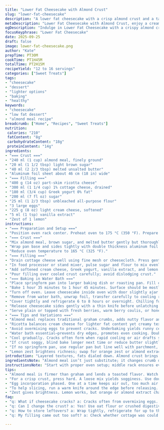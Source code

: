 ```yaml
---
title: "Lower Fat Cheesecake with Almond Crust"
slug: "lower-fat-cheesecake"
description: "A lower fat cheesecake with a crisp almond crust and a tangy Greek yogurt-ricotta filling. Uses less sugar and replaces graham crumbs with almond meal for texture and flavor. Baked in a warm water bath for even cooking and creamy texture. Ideal for light dessert without losing richness. White ricotta replaces some cream cheese to reduce fat and add creaminess. Vanilla and citrus zest lift the profile. Cooling and resting times ensure a crack-free, smooth surface. Nutty almond crust offers contrast. Perfect when paired with fresh berry sauce or a drizzle of honey."
metaDescription: "Lower Fat Cheesecake with Almond Crust, enjoy a creamy dessert with tang from Greek yogurt and a nutty base. A lighter take on a classic."
ogDescription: "Indulge in Lower Fat Cheesecake with a crispy almond crust. A balanced, rich dessert without the heaviness."
focusKeyphrase: "Lower Fat Cheesecake"
date: 2025-09-25
draft: false
image: lower-fat-cheesecake.png
author: "Kate"
prepTime: PT30M
cookTime: PT1H45M
totalTime: PT2H15M
recipeYield: "12 to 16 servings"
categories: ["Sweet Treats"]
tags:
- "cheesecake"
- "dessert"
- "lighter options"
- "baking"
- "healthy"
keywords:
- "cheesecake"
- "low fat dessert"
- "almond meal recipe"
breadcrumb: ["Home", "Recipes", "Sweet Treats"]
nutrition: 
 calories: "210"
 fatContent: "8g"
 carbohydrateContent: "18g"
 proteinContent: "14g"
ingredients:
- "=== Crust ==="
- "240 ml (1 cup) almond meal, finely ground"
- "20 ml (1 1/2 tbsp) light brown sugar"
- "40 ml (2 2/3 tbsp) melted unsalted butter"
- "Aluminum foil sheet about 46 cm (18 in) wide"
- "=== Filling ==="
- "400 g (14 oz) part-skim ricotta cheese"
- "300 ml (1 1/4 cup) 1% cottage cheese, drained"
- "180 ml (3/4 cup) Greek yogurt 0% fat"
- "200 ml (7 fl oz) sugar"
- "25 ml (1 2/3 tbsp) unbleached all-purpose flour"
- "3 large eggs"
- "225 g (8 oz) light cream cheese, softened"
- "5 ml (1 tsp) vanilla extract"
- "Zest of 1 lemon"
instructions:
- "=== Preparation and Setup ==="
- "Position oven rack center. Preheat oven to 175 °C (350 °F). Prepare 20 cm (8 in) springform pan. Line base with parchment paper cut to fit snug. Dry thoroughly to avoid sogginess."
- "=== Crust ==="
- "Mix almond meal, brown sugar, and melted butter gently but thoroughly. You want a slightly crumbly texture that holds when pressed. Press mixture firmly into bottom of pan. Back in oven for about 10 minutes. Look for toasted aroma, light golden-brown edges. Remove and cool completely. Butter sides of pan well—this controls sticking, helps release later."
- "Wrap pan base and sides tightly with double thickness aluminum foil extending above rim by a few centimeters—important for water bath protection, avoid steam leakage and soggy crust."
- "Reduce oven temperature to 165 °C (325 °F)."
- "=== Filling ==="
- "Drain cottage cheese well using fine mesh or cheesecloth. Press gently to remove excess moisture; too wet and batter will be thin, risk weeping during bake."
- "In food processor or stand mixer, pulse sugar and flour to mix evenly. Add ricotta and cottage cheese; blend until almost smooth but with slight texture. Incorporate eggs one by one to prevent over-beating—over mixing traps air and causes cracks."
- "Add softened cream cheese, Greek yogurt, vanilla extract, and lemon zest last. Blend just until combined—no lumps but no excess aeration."
- "Pour filling over cooled crust carefully; avoid dislodging crust."
- "=== Baking in Water Bath ==="
- "Place springform pan into larger baking dish or roasting pan. Fill outer pan with boiling water to reach halfway up cheesecake sides. Water bath moderates heat, ensures even cooking without drying or cracking. Use oven mitts; water and hot pan—handle carefully."
- "Bake 1 hour 35 minutes to 1 hour 45 minutes. Surface should be mostly set with slight jiggle in center when gently shaken—not liquid but not firm. Internal temp about 63-65 °C (145-150 °F) if using probe."
- "Turn off oven. Leave cheesecake inside oven with door slightly ajar for 20 minutes—prevents sudden temperature change that causes cracks."
- "Remove from water bath, unwrap foil, transfer carefully to cooling rack. Cool at room temp for 1 hour to stabilize structure before refrigerating."
- "Cover tightly and refrigerate 6 to 8 hours or overnight. Chilling fully firms texture and deepens flavors."
- "Release cheesecake sides gently with a thin knife before unlatching springform. Lift carefully by base if necessary. If crust sticks, warm blade slightly with hot water and run again."
- "Serve plain or topped with fresh berries, warm berry coulis, or honey drizzle for contrast."
- "=== Tips and Variations ==="
- "Almond meal replaces traditional graham crumbs, adds nutty flavor and crunch dimension. Substitute with oat flour or crushed digestive biscuits if allergic or unavailable—crust texture will vary."
- "Ricotta balances cream cheese for lighter fat content yet creamy texture. Plain 0% Greek yogurt gives tang and moisture without heaviness. Cottage cheese drains to maintain firmness—skip draining and expect softer, wetter texture."
- "Avoid overmixing eggs to prevent cracks. Underbaking yields runny center; overbaking cracks. Watch jiggly center as doneness cue."
- "Water bath essential—prevents dry edges, promotes even cooking. Double foil wrapping prevents leaks, steaming crust."
- "Cool gradually. Cracks often form when rapid cooling or air drafts suddenly chill surface."
- "If crust soggy, blind bake longer next time or reduce butter slightly. If filling dry or cracked, reduce baking time; test earlier starting around 1 hour 20 min."
- "If no springform pan, use regular pan but line well with parchment, remove with care."
- "Lemon zest brightens richness; swap for orange zest or almond extract for twist."
introduction: "Layered textures, fats dialed down. Almond crust brings toasty snap versus soggy crumbs. Draining dairy is tedious but key—stop excess moisture stealing structure. Baking stalled? Water bath halts dry edges and heat spikes. Patience after bake, cooling slowly, not rushing fridge lock-in. This isn’t fluffy souffle, it’s firm but creamy. Poke edge with knife to loosen before unmolding; clean release saves pan gimmes and breaks. Egg overmix and you get cracks. Undermix, lumps. Watching jiggle center = doneness. Notes lemon zing cuts richness; vanilla rounds edges. Real kitchen focus: texture, timing, tempering. Watch heats, moisture. Cheese blends for weight cut but cream up mouthfeel. Almonds sub in crumbs adding heft and earthy note. Take temps, trust cues, not just clock."
ingredientsNote: "Almond meal isn’t just substitute; it changes crumb density and flavor, so expect firmer crust, better toasting aroma. Brown sugar replaces white sugar for richer notes within crust. Butter quantity slight reduced to prevent greasiness. Cottage cheese must be drained thoroughly — excess water turns filling loose, risking cracks and runniness. Ricotta carries smooth creaminess with less fat than full cream cheese alone. The eggs and flour act as binder — flour prevents cracking by stabilizing batter, eggs coagulate and set. Greek yogurt at 0% fat adds moisture and acidity to balance richness and lighten texture. Vanilla extract with lemon zest brightens overall flavor profile. Avoid over-sifting dry ingredients; careful incorporation prevents tough batter. Double foil wrapping guards from water bath steam leakage, must be done meticulously for consistent bake consistency."
instructionsNote: "Start with proper oven setup; middle rack ensures even heat. Prebake crust until toasty smell fills air and edges visibly golden—don’t skip or crust becomes mushy underneath. Cooling crust before adding filling prevents breaking or soggy bottom. Drain cottage cheese well; improper draining is common cause of runny filling. Blend sugar-flour first for uniform distribution, important to prevent clumps. Add eggs slowly to avoid whipping extra air; over-aeration leads to cracks and dome tops. Using water bath is key for moisture and gentle cooking directly affecting texture. Monitor baking closely last 20 minutes for jiggle—not qv wet but slack center. Don’t open oven often, but peek at steam condensation in outer water bath. Gradual cooldown crucial, sudden temperature changes crack surfaces; resting in turned-off oven tempers gently. Refrigerate fully chilled—very firm, easy to slice clean. Release by running knife all around edge to detach. Serve with fresh or poached berries, or tart coulis to contrast mellow tang. Can store covered up to three days but consume chilled for clean texture. No cracks? You nailed the timing and mixing."
tips:
- "Almond meal is firmer than graham and lends a toasted flavor. Watch baking time closely. Don’t skip chilling, firming crucial for clean slices. Drain cottage cheese until no water left, excess moisture is not your friend."
- "For a crisp crust, press hard. A loose mix yields sogginess. Use double foil for the water bath; steam might ruin texture. Avoid overmixing butter and sugar; chunky increases crunch, smooth might end rubbery."
- "Egg incorporation phased. One at a time keeps air out, too much air means cracks on the surface. Use a probe for precise baking, 63-65 C ensures soft but set center."
- "To help slicing, run a warm knife around the edge before releasing. If base sticks, slightly warming blade with hot water breaks the bond. If filling is too runny, drain cheese more next time, or cut bake time."
- "Zest gives brightness. Lemon works, but orange or almond extract changes profiles. Monitor oven closely; avoid opening until the last 20 minutes—steam affects baking. If crust browns before setting filling, shield with foil."
faq:
- "q: What if cheesecake cracks? a: Cracks often from overmixing eggs. Or rapid cooling. Next time mix gently. Chilling slow helps. Watch baking time closely."
- "q: Can I change the crust? a: Yes! Use oat flour or crushed digestive biscuits if allergies arise. Adjust butter as needed. Each substitute changes texture slightly but brings its own notes."
- "q: How to store leftovers? a: Wrap tightly, refrigerate for up to three days. If too moist, use parchment to absorb. Slice after full chill to maintain shape. Clean slices demand patience."
- "q: My filling came out too soft? a: Check whether cottage was could drain properly. Moisture control is vital. Longer bake time can help next round; watch the jiggly center and probe temp for doneness."

---
```

